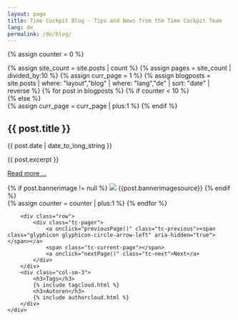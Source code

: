 ```yaml
---
layout: page
title: Time Cockpit Blog - Tips and News from the Time Cockpit Team
lang: de
permalink: /de/blog/
---
```

{% assign counter = 0 %}
<div class="tc-blogoverview">
	<div class="row">
		<div class="col-sm-9">
			{% assign site_count = site.posts | count %}
			{% assign pages = site_count | divided_by:10 %}
			{% assign curr_page = 1 %}
			{% assign blogposts = site.posts | where: "layout","blog" | where: "lang","de" | sort: "date" | reverse %}
			{% for post in blogposts %}
				{% if counter < 10 %}
					<div class="row tc-blogteaser">
				{% else %}
					<div class="row tc-blogteaser hidden">
					{% assign curr_page = curr_page | plus:1 %}
				{% endif %}
					<div class="col-sm-12"><h2>{{ post.title }}</h2></div>
					<div class="col-sm-8">
						<p>{{ post.date | date_to_long_string }}</p>
						<p>{{ post.excerpt }}</p>
						<p><a href="{{ post.url | prepend: site.baseurl }}">Read more ...</a></p>
					</div>
					<div class="col-sm-4">
					{% if post.bannerimage != null %}
						<img src="{{ post.bannerimage | prepend: site.baseurl }}" />
						<span class="tc-image-footer">{{post.bannerimagesource}}</span>
					{% endif %}
					</div>
				</div>
				{% assign counter = counter | plus:1 %}
			{% endfor %}
		</div>

		<div class="row">
			<div class="tc-pager">
				<a onclick="previousPage()" class="tc-previous"><span class="glyphicon glyphicon-circle-arrow-left" aria-hidden="true"></span></a>
				<span class="tc-current-page"></span>
				<a onclick="nextPage()" class="tc-next">Next</a>
			</div>
		</div>
		<div class="col-sm-3">
			<h3>Tags</h3>
			{% include tagcloud.html %}
			<h3>Autoren</h3>
			{% include authorcloud.html %}
		</div>
	</div>
</div>